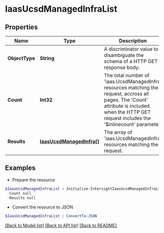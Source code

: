 # IaasUcsdManagedInfraList
## Properties

Name | Type | Description | Notes
------------ | ------------- | ------------- | -------------
**ObjectType** | **String** | A discriminator value to disambiguate the schema of a HTTP GET response body. | 
**Count** | **Int32** | The total number of &#39;iaas.UcsdManagedInfra&#39; resources matching the request, accross all pages. The &#39;Count&#39; attribute is included when the HTTP GET request includes the &#39;$inlinecount&#39; parameter. | [optional] 
**Results** | [**IaasUcsdManagedInfra[]**](IaasUcsdManagedInfra.md) | The array of &#39;iaas.UcsdManagedInfra&#39; resources matching the request. | [optional] 

## Examples

- Prepare the resource
```powershell
$IaasUcsdManagedInfraList = Initialize-IntersightIaasUcsdManagedInfraList  -ObjectType null `
 -Count null `
 -Results null
```

- Convert the resource to JSON
```powershell
$IaasUcsdManagedInfraList | ConvertTo-JSON
```

[[Back to Model list]](../README.md#documentation-for-models) [[Back to API list]](../README.md#documentation-for-api-endpoints) [[Back to README]](../README.md)

